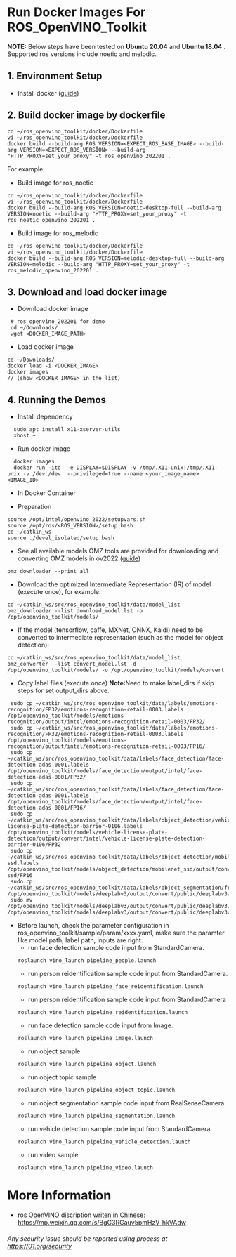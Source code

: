 # Run Docker Images For ROS_OpenVINO_Toolkit

**NOTE:**
Below steps have been tested on **Ubuntu 20.04** and **Ubuntu 18.04** .
Supported ros versions include noetic and melodic.

## 1. Environment Setup
* Install docker ([guide](https://docs.docker.com/engine/install/ubuntu/))

## 2. Build docker image by dockerfile
```
cd ~/ros_openvino_toolkit/docker/Dockerfile
vi ~/ros_openvino_toolkit/docker/Dockerfile
docker build --build-arg ROS_VERSION=<EXPECT_ROS_BASE_IMAGE> --build-arg VERSION=<EXPECT_ROS_VERSION> --build-arg "HTTP_PROXY=set_your_proxy" -t ros_openvino_202201 .
```
For example:
* Build image for ros_noetic
```
cd ~/ros_openvino_toolkit/docker/Dockerfile
vi ~/ros_openvino_toolkit/docker/Dockerfile
docker build --build-arg ROS_VERSION=noetic-desktop-full --build-arg VERSION=noetic --build-arg "HTTP_PROXY=set_your_proxy" -t ros_noetic_openvino_202201 .
```
* Build image for ros_melodic
```
cd ~/ros_openvino_toolkit/docker/Dockerfile
vi ~/ros_openvino_toolkit/docker/Dockerfile
docker build --build-arg ROS_VERSION=melodic-desktop-full --build-arg VERSION=melodic --build-arg "HTTP_PROXY=set_your_proxy" -t ros_melodic_openvino_202201 .
```

## 3. Download and load docker image
* Download docker image
```
 # ros_openvino_202201 for demo
 cd ~/Downloads/
 wget <DOCKER_IMAGE_PATH>
```
* Load docker image
```
cd ~/Downloads/
docker load -i <DOCKER_IMAGE>
docker images
// (show <DOCKER_IMAGE> in the list)
```

## 4. Running the Demos
* Install dependency
```
  sudo apt install x11-xserver-utils
  xhost +
```
* Run docker image
```
  docker images
  docker run -itd  -e DISPLAY=$DISPLAY -v /tmp/.X11-unix:/tmp/.X11-unix -v /dev:/dev  --privileged=true --name <your_image_name> <IMAGE_ID>
```
* In Docker Container

* Preparation
```
source /opt/intel/openvino_2022/setupvars.sh
source /opt/ros/<ROS_VERSION>/setup.bash
cd ~/catkin_ws
source ./devel_isolated/setup.bash
```

* See all available models
OMZ tools are provided for downloading and converting OMZ models in ov2022.([guide](https://pypi.org/project/openvino-dev/))

```
omz_downloader --print_all
```

* Download the optimized Intermediate Representation (IR) of model (execute once), for example:
```
cd ~/catkin_ws/src/ros_openvino_toolkit/data/model_list
omz_downloader --list download_model.lst -o /opt/openvino_toolkit/models/
```

* If the model (tensorflow, caffe, MXNet, ONNX, Kaldi) need to be converted to intermediate representation (such as the model for object detection):
```
cd ~/catkin_ws/src/ros_openvino_toolkit/data/model_list
omz_converter --list convert_model.lst -d /opt/openvino_toolkit/models/ -o /opt/openvino_toolkit/models/convert
```
* Copy label files (execute once)
**Note**:Need to make label_dirs if skip steps for set output_dirs above.
```
 sudo cp ~/catkin_ws/src/ros_openvino_toolkit/data/labels/emotions-recognition/FP32/emotions-recognition-retail-0003.labels /opt/openvino_toolkit/models/emotions-recognition/output/intel/emotions-recognition-retail-0003/FP32/
 sudo cp ~/catkin_ws/src/ros_openvino_toolkit/data/labels/emotions-recognition/FP32/emotions-recognition-retail-0003.labels /opt/openvino_toolkit/models/emotions-recognition/output/intel/emotions-recognition-retail-0003/FP16/
 sudo cp ~/catkin_ws/src/ros_openvino_toolkit/data/labels/face_detection/face-detection-adas-0001.labels /opt/openvino_toolkit/models/face_detection/output/intel/face-detection-adas-0001/FP32/
 sudo cp ~/catkin_ws/src/ros_openvino_toolkit/data/labels/face_detection/face-detection-adas-0001.labels /opt/openvino_toolkit/models/face_detection/output/intel/face-detection-adas-0001/FP16/
 sudo cp ~/catkin_ws/src/ros_openvino_toolkit/data/labels/object_detection/vehicle-license-plate-detection-barrier-0106.labels /opt/openvino_toolkit/models/vehicle-license-plate-detection/output/convert/intel/vehicle-license-plate-detection-barrier-0106/FP32
 sudo cp ~/catkin_ws/src/ros_openvino_toolkit/data/labels/object_detection/mobilenet-ssd.labels /opt/openvino_toolkit/models/object_detection/mobilenet_ssd/output/convert/public/mobilenet-ssd/FP16
 sudo cp ~/catkin_ws/src/ros_openvino_toolkit/data/labels/object_segmentation/frozen_inference_graph.labels /opt/openvino_toolkit/models/deeplabv3/output/convert/public/deeplabv3/FP16
 sudo mv /opt/openvino_toolkit/models/deeplabv3/output/convert/public/deeplabv3/FP16/frozen_inference_graph.labels  /opt/openvino_toolkit/models/deeplabv3/output/convert/public/deeplabv3/FP16/deeplabv3.labels
```

* Before launch, check the parameter configuration in ros_openvino_toolkit/sample/param/xxxx.yaml, make sure the paramter like model path, label path, inputs are right.
  * run face detection sample code input from StandardCamera.
  ```
  roslaunch vino_launch pipeline_people.launch
  ```
  * run person reidentification sample code input from StandardCamera.
  ```
  roslaunch vino_launch pipeline_face_reidentification.launch
  ```
  * run person reidentification sample code input from StandardCamera
  ```
  roslaunch vino_launch pipeline_reidentification.launch
  ```
  * run face detection sample code input from Image.
  ```
  roslaunch vino_launch pipeline_image.launch
  ```
  * run object sample
  ```
  roslaunch vino_launch pipeline_object.launch
  ```
  * run object topic sample
  ```
  roslaunch vino_launch pipeline_object_topic.launch
  ```
  * run object segmentation sample code input from RealSenseCamera.
  ```
  roslaunch vino_launch pipeline_segmentation.launch
  ```
  * run vehicle detection sample code input from StandardCamera.
  ```
  roslaunch vino_launch pipeline_vehicle_detection.launch
  ```
  * run video sample
  ```
  roslaunch vino_launch pipeline_video.launch
  ```

# More Information
* ros OpenVINO discription writen in Chinese: https://mp.weixin.qq.com/s/BgG3RGauv5pmHzV_hkVAdw

###### *Any security issue should be reported using process at https://01.org/security*

